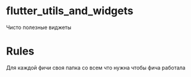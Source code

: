 # flutter_utils_and_widgets

  Чисто полезные виджеты

# Rules

  Для каждой фичи своя папка со всем что нужна чтобы фича работала
